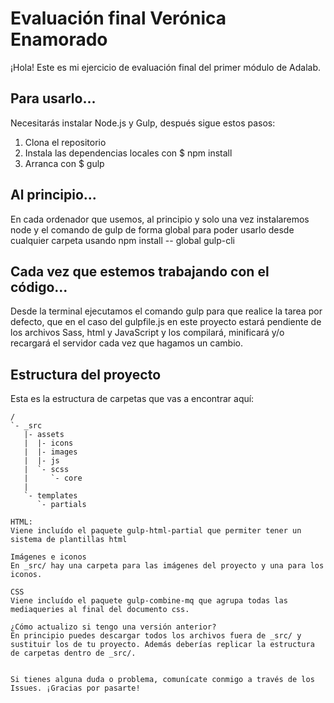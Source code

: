 # Evaluación final Verónica Enamorado

¡Hola! Este es mi ejercicio de evaluación final del primer módulo de Adalab.

## Para usarlo...

Necesitarás instalar Node.js y Gulp, después sigue estos pasos:
1. Clona el repositorio
2. Instala las dependencias locales con $ npm install
3. Arranca con $ gulp

## Al principio... 

En cada ordenador que usemos, al principio y solo una vez instalaremos node y el comando de gulp de forma global para poder usarlo desde cualquier carpeta usando npm install -- global gulp-cli

## Cada vez que estemos trabajando con el código...

Desde la terminal ejecutamos el comando gulp para que realice la tarea por defecto, que en el caso del gulpfile.js en este proyecto estará pendiente de los archivos Sass, html y JavaScript y los compilará, minificará y/o recargará el servidor cada vez que hagamos un cambio. 

## Estructura del proyecto
Esta es la estructura de carpetas que vas a encontrar aquí:

```
/
`- _src
   |- assets
   |  |- icons
   |  |- images
   |  |- js
   |  `- scss
   |     `- core
   |
   `- templates
      `- partials

HTML: 
Viene incluído el paquete gulp-html-partial que permiter tener un sistema de plantillas html

Imágenes e iconos
En _src/ hay una carpeta para las imágenes del proyecto y una para los iconos.

CSS
Viene incluído el paquete gulp-combine-mq que agrupa todas las mediaqueries al final del documento css.

¿Cómo actualizo si tengo una versión anterior?
En principio puedes descargar todos los archivos fuera de _src/ y sustituir los de tu proyecto. Además deberías replicar la estructura de carpetas dentro de _src/.


Si tienes alguna duda o problema, comunícate conmigo a través de los Issues. ¡Gracias por pasarte! 
